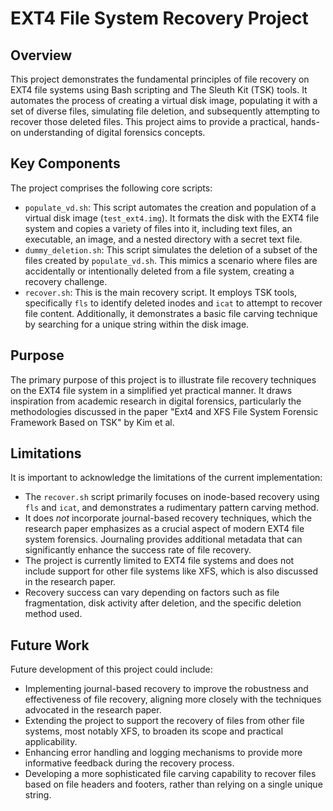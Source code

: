 #   EXT4 File System Recovery Project

##   Overview

This project demonstrates the fundamental principles of file recovery on EXT4 file systems using Bash scripting and The Sleuth Kit (TSK) tools. It automates the process of creating a virtual disk image, populating it with a set of diverse files, simulating file deletion, and subsequently attempting to recover those deleted files. This project aims to provide a practical, hands-on understanding of digital forensics concepts.

##   Key Components

The project comprises the following core scripts:

* `populate_vd.sh`: This script automates the creation and population of a virtual disk image (`test_ext4.img`). It formats the disk with the EXT4 file system and copies a variety of files into it, including text files, an executable, an image, and a nested directory with a secret text file.
* `dummy_deletion.sh`: This script simulates the deletion of a subset of the files created by `populate_vd.sh`. This mimics a scenario where files are accidentally or intentionally deleted from a file system, creating a recovery challenge.
* `recover.sh`: This is the main recovery script. It employs TSK tools, specifically `fls` to identify deleted inodes and `icat` to attempt to recover file content. Additionally, it demonstrates a basic file carving technique by searching for a unique string within the disk image.

##   Purpose

The primary purpose of this project is to illustrate file recovery techniques on the EXT4 file system in a simplified yet practical manner. It draws inspiration from academic research in digital forensics, particularly the methodologies discussed in the paper "Ext4 and XFS File System Forensic Framework Based on TSK" by Kim et al.

##   Limitations

It is important to acknowledge the limitations of the current implementation:

* The `recover.sh` script primarily focuses on inode-based recovery using `fls` and `icat`, and demonstrates a rudimentary pattern carving method.
* It does *not* incorporate journal-based recovery techniques, which the research paper emphasizes as a crucial aspect of modern EXT4 file system forensics. Journaling provides additional metadata that can significantly enhance the success rate of file recovery.
* The project is currently limited to EXT4 file systems and does not include support for other file systems like XFS, which is also discussed in the research paper.
* Recovery success can vary depending on factors such as file fragmentation, disk activity after deletion, and the specific deletion method used.

##   Future Work

Future development of this project could include:

* Implementing journal-based recovery to improve the robustness and effectiveness of file recovery, aligning more closely with the techniques advocated in the research paper.
* Extending the project to support the recovery of files from other file systems, most notably XFS, to broaden its scope and practical applicability.
* Enhancing error handling and logging mechanisms to provide more informative feedback during the recovery process.
* Developing a more sophisticated file carving capability to recover files based on file headers and footers, rather than relying on a single unique string.
